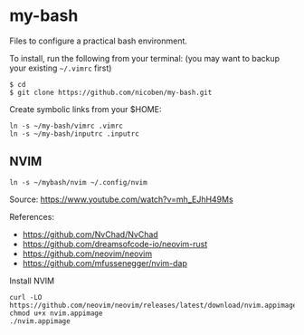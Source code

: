 # my-bash

Files to configure a practical bash environment.

To install, run the following from your terminal: (you may want to backup your
existing `~/.vimrc` first)
```
$ cd
$ git clone https://github.com/nicoben/my-bash.git
```
Create symbolic links from your $HOME:
```
ln -s ~/my-bash/vimrc .vimrc
ln -s ~/my-bash/inputrc .inputrc
```
## NVIM

```
ln -s ~/mybash/nvim ~/.config/nvim
```

Source: https://www.youtube.com/watch?v=mh_EJhH49Ms

References:
- https://github.com/NvChad/NvChad
- https://github.com/dreamsofcode-io/neovim-rust
- https://github.com/neovim/neovim
- https://github.com/mfussenegger/nvim-dap

Install NVIM
```
curl -LO https://github.com/neovim/neovim/releases/latest/download/nvim.appimage
chmod u+x nvim.appimage
./nvim.appimage
```

